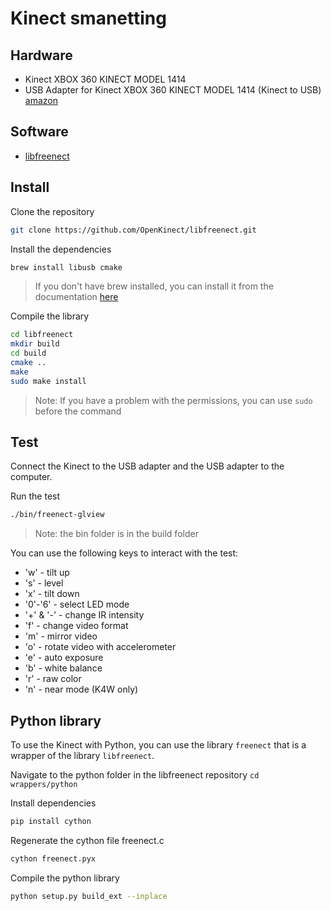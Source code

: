 # Kinect smanetting

## Hardware

- Kinect XBOX 360 KINECT MODEL 1414
- USB Adapter for Kinect XBOX 360 KINECT MODEL 1414 (Kinect to USB) [amazon](https://www.amazon.it/s?k=adapter+kinect+to+usb)

## Software

- [libfreenect](https://github.com/OpenKinect/libfreenect)

## Install

Clone the repository

```bash
git clone https://github.com/OpenKinect/libfreenect.git
```

Install the dependencies

```bash
brew install libusb cmake
```

> If you don't have brew installed, you can install it from the documentation [here](https://brew.sh/)

Compile the library

```bash
cd libfreenect
mkdir build
cd build
cmake ..
make
sudo make install
```

> Note: If you have a problem with the permissions, you can use `sudo` before the command

## Test

Connect the Kinect to the USB adapter and the USB adapter to the computer.

Run the test

```bash
./bin/freenect-glview
```

> Note: the bin folder is in the build folder

You can use the following keys to interact with the test:

- 'w' - tilt up
- 's' - level
- 'x' - tilt down
- '0'-'6' - select LED mode
- '+' & '-' - change IR intensity 
- 'f' - change video format
- 'm' - mirror video
- 'o' - rotate video with accelerometer 
- 'e' - auto exposure
- 'b' - white balance
- 'r' - raw color
- 'n' - near mode (K4W only) 

## Python library

To use the Kinect with Python, you can use the library `freenect` that is a wrapper of the library `libfreenect`.

Navigate to the python folder in the libfreenect repository `cd wrappers/python`

Install dependencies

```bash
pip install cython
```

Regenerate the cython file freenect.c

```bash
cython freenect.pyx
```


Compile the python library

```bash
python setup.py build_ext --inplace
```